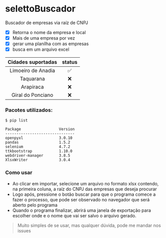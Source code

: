 # selettoBuscador
Buscador de empresas via raíz de CNPJ

- [x] Retorna o nome da empresa e local
- [x] Mais de uma empresa por vez
- [x] gerar uma planílha com as empresas
- [x] busca em um arquivo excel

| Cidades suportadas |       status       |
|:------------------:|:------------------:|
| Limoeiro de Anadia | :white_check_mark: |
|     Taquarana      |        :x:         |
|     Arapiraca      |        :x:         |
| Giral do Ponciano  |        :x:         |

### Pacotes utilizados:
```
$ pip list

Package                 Version
-------------------------------
openpyxl                3.0.10
pandas                  1.5.2
selenium                4.7.2
ttkbootstrap            1.10.0
webdriver-manager       3.8.5
XlsxWriter              3.0.4
```

### Como usar

- Ao clicar em importar, selecione um arquivo no formato xlsx contendo, na primeira coluna, a raíz do CNPJ das empresas que deseja procurar
- Logo após, pressione o botão buscar para que o programa comece a fazer o processo, que pode ser observado no navegador que será aberto pelo programa
- Quando o programa finalizar, abrirá uma janela de exportação para escolher onde e o nome que vai ser salvo o arquivo gerado.

>Muito simples de se usar, mas qualquer dúvida, pode me mandar nos issues